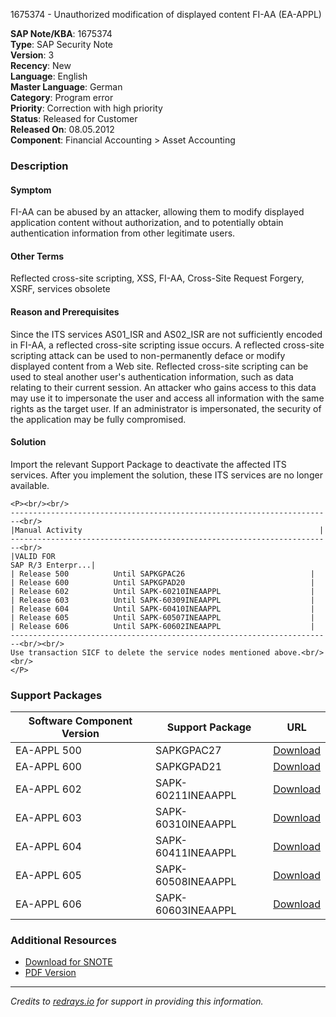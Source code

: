 1675374 - Unauthorized modification of displayed content FI-AA (EA-APPL)

**SAP Note/KBA**: 1675374  
**Type**: SAP Security Note  
**Version**: 3  
**Recency**: New  
**Language**: English  
**Master Language**: German  
**Category**: Program error  
**Priority**: Correction with high priority  
**Status**: Released for Customer  
**Released On**: 08.05.2012  
**Component**: Financial Accounting > Asset Accounting

### Description

#### Symptom
FI-AA can be abused by an attacker, allowing them to modify displayed application content without authorization, and to potentially obtain authentication information from other legitimate users.

#### Other Terms
Reflected cross-site scripting, XSS, FI-AA, Cross-Site Request Forgery, XSRF, services obsolete

#### Reason and Prerequisites
Since the ITS services AS01_ISR and AS02_ISR are not sufficiently encoded in FI-AA, a reflected cross-site scripting issue occurs. A reflected cross-site scripting attack can be used to non-permanently deface or modify displayed content from a Web site. Reflected cross-site scripting can be used to steal another user's authentication information, such as data relating to their current session. An attacker who gains access to this data may use it to impersonate the user and access all information with the same rights as the target user. If an administrator is impersonated, the security of the application may be fully compromised.

#### Solution
Import the relevant Support Package to deactivate the affected ITS services. After you implement the solution, these ITS services are no longer available.

```plaintext
<P><br/><br/>
------------------------------------------------------------------------<br/>
|Manual Activity                                                     |
------------------------------------------------------------------------<br/>
|VALID FOR                                                          SAP R/3 Enterpr...|
| Release 500          Until SAPKGPAC26                            |
| Release 600          Until SAPKGPAD20                            |
| Release 602          Until SAPK-60210INEAAPPL                    |
| Release 603          Until SAPK-60309INEAAPPL                    |
| Release 604          Until SAPK-60410INEAAPPL                    |
| Release 605          Until SAPK-60507INEAAPPL                    |
| Release 606          Until SAPK-60602INEAAPPL                    |
------------------------------------------------------------------------<br/><br/>
Use transaction SICF to delete the service nodes mentioned above.<br/><br/>
</P>
```

### Support Packages
| Software Component Version | Support Package                    | URL                                           |
|----------------------------|------------------------------------|-----------------------------------------------|
| EA-APPL 500                | SAPKGPAC27                         | [Download](https://me.sap.com/supportpackage/SAPKGPAC27) |
| EA-APPL 600                | SAPKGPAD21                         | [Download](https://me.sap.com/supportpackage/SAPKGPAD21) |
| EA-APPL 602                | SAPK-60211INEAAPPL                  | [Download](https://me.sap.com/supportpackage/SAPK-60211INEAAPPL) |
| EA-APPL 603                | SAPK-60310INEAAPPL                  | [Download](https://me.sap.com/supportpackage/SAPK-60310INEAAPPL) |
| EA-APPL 604                | SAPK-60411INEAAPPL                  | [Download](https://me.sap.com/supportpackage/SAPK-60411INEAAPPL) |
| EA-APPL 605                | SAPK-60508INEAAPPL                  | [Download](https://me.sap.com/supportpackage/SAPK-60508INEAAPPL) |
| EA-APPL 606                | SAPK-60603INEAAPPL                  | [Download](https://me.sap.com/supportpackage/SAPK-60603INEAAPPL) |

### Additional Resources
- [Download for SNOTE](https://notesdownloads.sap.com/note/0040000009948392017)
- [PDF Version](https://me.sap.com/userapps.support.sap.com/sap/support/sfm/notes/print/0001675374?language=en-US&token=D2B0632D3CE7183227B1E91F1D0F9207)

---

*Credits to [redrays.io](https://redrays.io) for support in providing this information.*